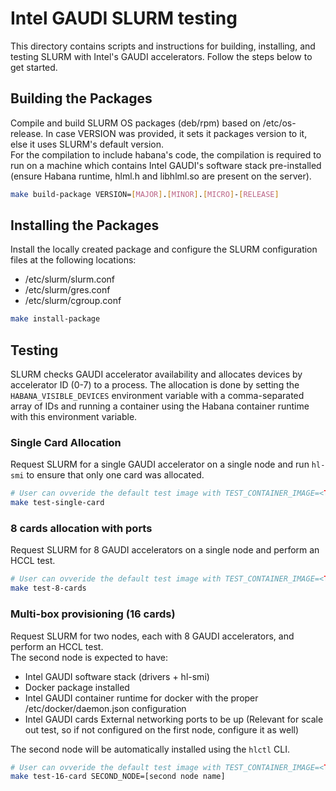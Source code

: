 # Intel GAUDI SLURM testing
This directory contains scripts and instructions for building, installing, and testing SLURM with Intel's GAUDI accelerators. Follow the steps below to get started.

## Building the Packages
Compile and build SLURM OS packages (deb/rpm) based on /etc/os-release. In case VERSION was provided, it sets it packages version to it, else it uses SLURM's default version.<br />
For the compilation to include habana's code, the compilation is required to run on a machine which contains Intel GAUDI's software stack pre-installed (ensure Habana runtime, hlml.h and libhlml.so are present on the server).
```sh
make build-package VERSION=[MAJOR].[MINOR].[MICRO]-[RELEASE]
```

## Installing the Packages
Install the locally created package and configure the SLURM configuration files at the following locations:
* /etc/slurm/slurm.conf
* /etc/slurm/gres.conf
* /etc/slurm/cgroup.conf
```sh
make install-package
```

## Testing
SLURM checks GAUDI accelerator availability and allocates devices by accelerator ID (0-7) to a process. The allocation is done by setting the `HABANA_VISIBLE_DEVICES` environment variable with a comma-separated array of IDs and running a container using the Habana container runtime with this environment variable.

### Single Card Allocation
Request SLURM for a single GAUDI accelerator on a single node and run `hl-smi` to ensure that only one card was allocated.
```sh
# User can ovveride the default test image with TEST_CONTAINER_IMAGE=<TEST IMAGE PATH>
make test-single-card
```

### 8 cards allocation with ports
Request SLURM for 8 GAUDI accelerators on a single node and perform an HCCL test.
```sh
# User can ovveride the default test image with TEST_CONTAINER_IMAGE=<TEST IMAGE PATH>
make test-8-cards
```

### Multi-box provisioning (16 cards)
Request SLURM for two nodes, each with 8 GAUDI accelerators, and perform an HCCL test.<br />
The second node is expected to have:
* Intel GAUDI software stack (drivers + hl-smi)
* Docker package installed
* Intel GAUDI container runtime for docker with the proper /etc/docker/daemon.json configuration
* Intel GAUDI cards External networking ports to be up (Relevant for scale out test, so if not configured on the first node, configure it as well)

 The second node will be automatically installed using the `hlctl` CLI.
```sh
# User can ovveride the default test image with TEST_CONTAINER_IMAGE=<TEST IMAGE PATH>
make test-16-card SECOND_NODE=[second node name]
```
